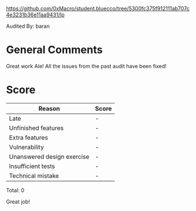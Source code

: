 https://github.com/0xMacro/student.bluecco/tree/5300fc375f912111ab707c4e3231b36e11aa9431/lp

Audited By: baran

# General Comments

Great work Ale! All the issues from the past audit have been fixed!

# Score

| Reason | Score |
|-|-|
| Late                       | - |
| Unfinished features        | - |
| Extra features             | - |
| Vulnerability              | - |
| Unanswered design exercise | - |
| Insufficient tests         | - |
| Technical mistake          | - |

Total: 0

Great job!